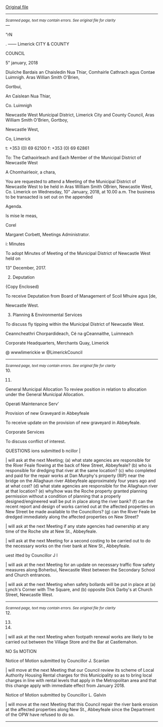 [Original file](https://www.limerick.ie/sites/default/files/media/documents/2018-01/00%202018-01-10%20Agenda.pdf)

---
*<small>Scanned page, text may contain errors. See original file for clarity</small>*  
_—_

“rN

. ——
Limerick
CITY & COUNTY

COUNCIL

5" january, 2018

Diuiiche Bardais an Chaisledin Nua Thiar,
Comhairle Cathrach agus Contae Luimnigh.
Aras Willian Smith O'Brien,

Gortbui,

An Caislean Nua Thiar,

Co. Luimnigh

Newcastle West Municipal District,
Limerick City and County Council,
Aras William Smith O'Brien,
Gortboy,

Newcastle West,

Co, Limerick

t: +353 (0) 69 62100
f: +353 (0) 69 62861

To: The Cathaoirleach and Each Member of the Municipal District of Newcastle West

A Chomhairleoir, a chara,

You are requested to attend a Meeting of the Municipal District of Newcastle West to be
held in Aras William Smith OBrien, Newcastle West, Co. Limerick on Wednesday, 10"
January, 2018, at 10.00 a.m. The business to be transacted is set out on the appended

Agenda.

Is mise le meas,

Corel

Margaret Corbett,
Meetings Administrator.

i: Minutes

To adopt Minutes of Meeting of the Municipal District of Newcastle West held on

13" December, 2017.

2. Deputation

{Copy Enclosed)

To receive Deputation from Board of Management of Scoil Mhuire agus [de,

Newcastle West.

3. Planning & Environmental Services

To discuss fly tipping within the Municipal District of Newcastle West.

Ceanncheathri Chorpardideach, Cé na gCeannaithe, Luimneach

Corporate Headquarters, Merchants Quay, Limerick

@ wwwlimerickie
w @LimerickCouncil


---
*<small>Scanned page, text may contain errors. See original file for clarity</small>*  
10.

11.

General Municipal Allocation
To review position in relation to allocation under the General Municipal Allocation.

Operati Maintenance Serv’

Provision of new Graveyard in Abbeyfeale

To receive update on the provision of new graveyard in Abbeyfeale.

Corporate Services

To discuss conflict of interest.

QUESTIONS
ions submitted b ncillor |

| will ask at the next Meeting; (a) what state agencies are responsible for the River
Feale flowing at the back of New Street, Abbeyfeale? (b) who is responsible for
dredging that river at the same location? (c) who completed and paid for the repair
works at Dan Murphy's property (RIP) near the bridge on the Allaghaun river
Abbeyfeale approximately four years ago and at what cost? (d) what state agencies
are responsible for the Allaghaun river at that location? (e) why/how was the
Roche property granted planning permission without a condition of planning that a
properly designed/engineered wall be put in place along the river bank? (f) can the
recent report and design of works carried out at the affected properties on New
Street be made available to the Councillors? (g) can the River Feale be dredged
immediately along the affected properties on New Street?

| will ask at the next Meeting if any state agencies had ownership at any time of
the Roche site at New St., Abbeyfeale.

| will ask at the next Meeting for a second costing to be carried out to do the
necessary works on the river bank at New St., Abbeyfeale.

uest itted by Councillor J l

| will ask at the next Meeting for an update on necessary traffic flow safety measures
along Boherbui, Newcastle West between the Secondary School and Church
entrances.

| will ask at the next Meeting when safety bollards will be put in place at (a)
Lynch's Corner with The Square, and (b) opposite Dick Darby's at Church Street,
Newcastle West.


---
*<small>Scanned page, text may contain errors. See original file for clarity</small>*  
12.

13.

14.

| will ask at the next Meeting when footpath renewal works are likely to be carried
out between the Village Store and the Bar at Castlemahon.

NO Ss MOTION

Notice of Motion submitted by Councillor J. Scanlan

| will move at the next Meeting that our Council review its scheme of Local Authority
Housing Rental charges for this Municipality so as to bring local charges in line with
rental levels that apply in the Metropolitan area and that this change apply with
immediate effect from January 2018.

Notice of Motion submitted by Councillor L. Galvin

| will move at the next Meeting that this Council repair the river bank erosion at the
affected properties along New St., Abbeyfeale since the Department of the OPW
have refused to do so.


---
